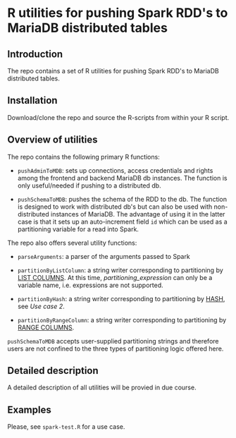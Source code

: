 # R utilities for pushing Spark RDD's to MariaDB distributed tables

## Introduction

The repo contains a set of R utilities for pushing Spark
RDD's to MariaDB distributed tables.


## Installation

Download/clone the repo and source the R-scripts from within your R script.

## Overview of utilities

The repo contains the following primary R functions:

- `pushAdminToMDB`: sets up connections, access credentials and
  rights among the frontend and backend MariaDB db instances. The
  function is only useful/needed if pushing to a distributed db.
  
- `pushSchemaToMDB`: pushes the schema of the RDD to the db. The
  function is designed to work with distributed db's but can also be
  used with non-distributed instances of MariaDB. The advantage of
  using it in the latter case is that it sets up an auto-increment
  field `id` which can be used as a partitioning variable for a read
  into Spark.
  
The repo also offers several utility functions:
 
- `parseArguments`: a parser of the arguments passed to Spark

- `partitionByListColumn`: a string writer corresponding to
partitioning by
[LIST COLUMNS](https://mariadb.com/kb/en/library/range-columns-and-list-columns-partitioning-types/).
At this time, *partitioning_expression* can only be a variable name, i.e.
expressions are not supported.

- `partitionByHash`: a string writer corresponding to partitioning by
[HASH](https://mariadb.com/kb/en/library/spider-use-cases/), see *Use
case 2*.

- `partitionByRangeColumn`: a string writer corresponding to
partitioning by
[RANGE COLUMNS](https://mariadb.com/kb/en/library/range-columns-and-list-columns-partitioning-types/).


`pushSchemaToMDB` accepts user-supplied partitioning strings and
therefore users are not confined to the three types of
partitioning logic offered here.


## Detailed description

A detailed description of all utilities will be provied in due course.

## Examples

Please, see `spark-test.R` for a use case.

